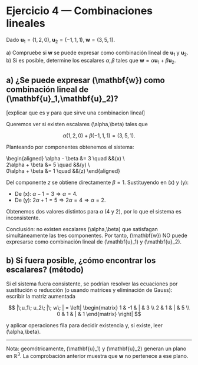 # Ejercicio 4 — Combinaciones lineales

Dado $\mathbf{u}_1=(1,2,0),\;\mathbf{u}_2=(-1,1,1),\;\mathbf{w}=(3,5,1).$

a) Compruebe si $\mathbf{w}$ se puede expresar como combinación lineal de $\mathbf{u}_1$ y $\mathbf{u}_2$.  
b) Si es posible, determine los escalares $\alpha,\beta$ tales que $\mathbf{w}=\alpha\mathbf{u}_1+\beta\mathbf{u}_2$.

## a) ¿Se puede expresar \(\mathbf{w}\) como combinación lineal de \(\mathbf{u}\_1,\mathbf{u}\_2\)?

[explicar que es y para que sirve una combinacion lineal]

Queremos ver si existen escalares \(\alpha,\beta\) tales que

$$
\alpha(1,2,0)+\beta(-1,1,1) = (3,5,1).
$$

Planteando por componentes obtenemos el sistema:

\\begin{aligned}
\\alpha - \\beta &= 3 \\quad &&(x) \\\
2\\alpha + \\beta &= 5 \\quad &&(y) \\\
0\\alpha + \\beta &= 1 \\quad &&(z)
\\end{aligned}

Del componente $z$ se obtiene directamente $\beta=1$.
Sustituyendo en (x) y (y):

- De (x): $\alpha - 1 = 3 \Rightarrow \alpha = 4$.
- De (y): $2\alpha + 1 = 5 \Rightarrow 2\alpha = 4 \Rightarrow \alpha = 2$.

Obtenemos dos valores distintos para $\alpha$ (4 y 2), por lo que el sistema es inconsistente.

Conclusión: no existen escalares \(\alpha,\beta\) que satisfagan simultáneamente las tres componentes. Por tanto, \(\mathbf{w}\) NO puede expresarse como combinación lineal de \(\mathbf{u}\_1\) y \(\mathbf{u}\_2\).

## b) Si fuera posible, ¿cómo encontrar los escalares? (método)

Si el sistema fuera consistente, se podrían resolver las ecuaciones por sustitución o reducción (o usando matrices y eliminación de Gauss): escribir la matriz aumentada

$$
|\;u_1\; u_2\; |\; w\; | = \left|
\begin{matrix}
1 & -1 & | & 3 \\
2 & 1 & | & 5 \\
0 & 1 & | & 1
\end{matrix}
\right|
$$

y aplicar operaciones fila para decidir existencia y, si existe, leer \(\alpha,\beta\).

---

Nota: geomótricamente, \(\mathbf{u}\_1\) y \(\mathbf{u}\_2\) generan un plano en $\mathbb{R}^3$. La comprobación anterior muestra que $\mathbf{w}$ no pertenece a ese plano.
